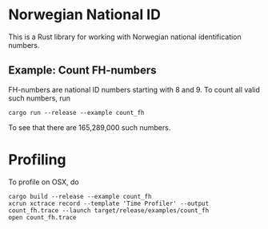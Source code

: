 # Norwegian National ID

This is a Rust library for working with Norwegian national identification numbers.

## Example: Count FH-numbers

FH-numbers are national ID numbers starting with 8 and 9. To count all valid such numbers, run

    cargo run --release --example count_fh

To see that there are 165,289,000 such numbers.

# Profiling

To profile on OSX, do

    cargo build --release --example count_fh
    xcrun xctrace record --template 'Time Profiler' --output count_fh.trace --launch target/release/examples/count_fh
    open count_fh.trace